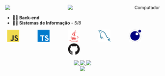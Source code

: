 
<p align="right"><img src="https://raw.githubusercontent.com/MicaelliMedeiros/micaellimedeiros/master/image/computer-illustration.png" min-width="200px" max-width="200px" width="300px" align="right" alt="Computador"></p>
<p align="left">
<img src="https://github-readme-stats.vercel.app/api?username=fcsacolinha&show_icons=true&theme=dracula&count_private=true&border_radius=10&custom_title=Sacolinha">
</p>

- 👨‍💻 **Back-end**
- 👨‍🎓 **Sistemas de Informação** - *5/8*

<p align="center">
    <img height="40" src="https://raw.githubusercontent.com/devicons/devicon/master/icons/javascript/javascript-original.svg">
    &nbsp;&nbsp;&nbsp;&nbsp;&nbsp;&nbsp;&nbsp;&nbsp;&nbsp;&nbsp;&nbsp;&nbsp;&nbsp;
    <img height="40" src="https://raw.githubusercontent.com/devicons/devicon/master/icons/typescript/typescript-plain.svg">
    &nbsp;&nbsp;&nbsp;&nbsp;&nbsp;&nbsp;&nbsp;&nbsp;&nbsp;&nbsp;&nbsp;&nbsp;&nbsp;
    <img height="40" src="https://raw.githubusercontent.com/devicons/devicon/master/icons/java/java-plain.svg">
    &nbsp;&nbsp;&nbsp;&nbsp;&nbsp;&nbsp;&nbsp;&nbsp;&nbsp;&nbsp;&nbsp;&nbsp;&nbsp;
    <img height="40" src="https://raw.githubusercontent.com/devicons/devicon/master/icons/mysql/mysql-original.svg">
     &nbsp;&nbsp;&nbsp;&nbsp;&nbsp;&nbsp;&nbsp;&nbsp;&nbsp;&nbsp;&nbsp;&nbsp;&nbsp;
    <img height="40" src="https://raw.githubusercontent.com/devicons/devicon/master/icons/lua/lua-original.svg">
    &nbsp;&nbsp;&nbsp;&nbsp;&nbsp;&nbsp;&nbsp;&nbsp;&nbsp;&nbsp;&nbsp;&nbsp;&nbsp;
    <img height="40" src="https://raw.githubusercontent.com/devicons/devicon/master/icons/github/github-original.svg">
    &nbsp;&nbsp;&nbsp;&nbsp;&nbsp;&nbsp;&nbsp;&nbsp;&nbsp;&nbsp;&nbsp;&nbsp;&nbsp;
</p>


<p align="center">
    <a href="https://discord.gg/Wead9ATxUp">
    <img src="https://img.shields.io/badge/Discord-7289DA?style=for-the-badge&logo=discord&logoColor=white">
    <a href="https://youtube.com/@sacolinhaofc?si=LjiSfuTGRwOJJDFz">
    <img src="https://img.shields.io/badge/Sacolinha-FF0000?style=for-the-badge&logo=youtube&logoColor=white">
    <a href="https://youtube.com/@sacolinhaofc?si=LjiSfuTGRwOJJDFz">
    <img src="https://img.shields.io/badge/Street Films-5500FF?style=for-the-badge&logo=youtube&logoColor=white">
    </a></br>
    <a href="https://www.instagram.com/sacolinhaofc/">
    <img src="https://img.shields.io/badge/Instagram-E4405F?style=for-the-badge&logo=instagram&logoColor=black">
</p>
